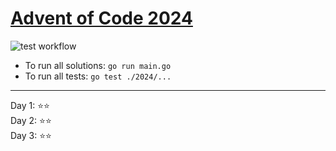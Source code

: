 # [Advent of Code 2024](https://adventofcode.com/)

![test workflow](https://github.com/joeriddles/advent-of-code-2024/actions/workflows/test.yaml/badge.svg)

- To run all solutions: `go run main.go`
- To run all tests: `go test ./2024/...`

---
Day  1: ⭐️⭐️  
Day  2: ⭐️⭐️  
Day  3: ⭐️⭐️  
